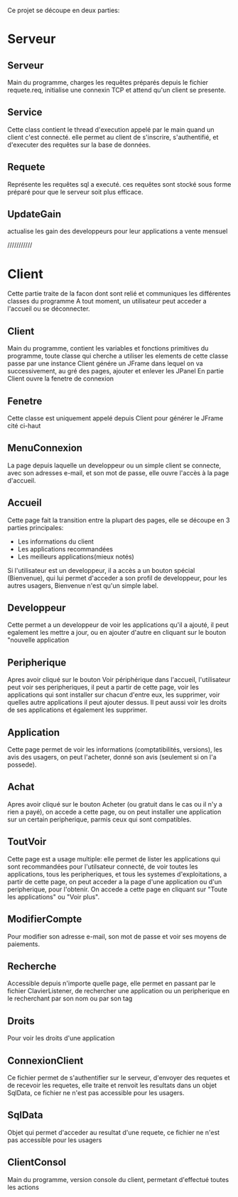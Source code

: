 Ce projet se découpe en deux parties:


Serveur
====================

Serveur 
----------
Main du programme, charges les requêtes préparés depuis le fichier requete.req, initialise une connexin TCP
et attend qu'un client se presente.

Service
----------
Cette class contient le thread d'execution appelé par le main quand un client c'est connecté. elle permet
au client de s'inscrire, s'authentifié, et d'executer des requêtes sur la base de données.

Requete
----------
Représente les requêtes sql a executé. ces requêtes sont stocké sous forme préparé pour que le serveur soit
plus efficace.

UpdateGain
----------
actualise les gain des developpeurs pour leur applications a vente mensuel



///////////


Client
====================
Cette partie traite de la facon dont sont relié et communiques les différentes classes du programme
A tout moment, un utilisateur peut acceder a l'accueil ou se déconnecter.

Client
----------
Main du programme, contient les variables et fonctions primitives du programme, toute classe qui cherche a utiliser les elements de cette classe passe par une instance
Client génére un JFrame dans lequel on va successivement, au gré des pages, ajouter et enlever les JPanel
En partie Client ouvre la fenetre de connexion

Fenetre
--------------
Cette classe est uniquement appelé depuis Client pour générer le JFrame cité ci-haut

MenuConnexion
----------------

La page depuis laquelle un developpeur ou un simple client se connecte, avec son adresses e-mail, et son mot de passe, elle ouvre l'accès à la page d'accueil.

Accueil
---------------
Cette page fait la transition entre la plupart des pages, elle se découpe en 3 parties principales:
* Les informations du client
* Les applications recommandées
* Les meilleurs applications(mieux notés)

Si l'utilisateur est un developpeur, il a accès a un bouton spécial (Bienvenue), qui lui permet d'acceder a son profil de developpeur, pour les autres usagers, Bienvenue n'est qu'un simple label.

Developpeur
-----------------

Cette permet a un developpeur de voir les applications qu'il a ajouté, il peut egalement les mettre a jour, ou en ajouter d'autre en cliquant sur le bouton "nouvelle application

Peripherique
-----------------
Apres avoir cliqué sur le bouton Voir périphérique dans l'accueil, l'utilisateur peut voir ses peripheriques, il peut a partir de cette page, voir les applications qui sont installer sur chacun d'entre eux, les supprimer, voir quelles autre applications il peut ajouter dessus. Il peut aussi voir les droits de ses applications et également les supprimer.

Application
-------------------
Cette page permet de voir les informations (comptatibilités, versions), les avis des usagers, on peut l'acheter, donné son avis (seulement si on l'a possede).

Achat
-----------
Apres avoir cliqué sur le bouton Acheter (ou gratuit dans le cas ou il n'y a rien a payé), on accede a cette page, ou on peut installer une application sur un certain peripherique, parmis ceux qui sont compatibles.

ToutVoir
------------

Cette page est a usage multiple: elle permet de lister les applications qui sont recommandées pour l'utilsateur connecté, de voir toutes les applications, tous les peripheriques, et tous les systemes d'exploitations, a partir de cette page, on peut acceder a la page d'une application ou d'un peripherique, pour l'obtenir. On accede a cette page en cliquant sur "Toute les applications" ou "Voir plus".

ModifierCompte
------------------
Pour modifier son adresse e-mail, son mot de passe et voir ses moyens de paiements.

Recherche
-----------
Accessible depuis n'importe quelle page, elle permet en passant par le fichier ClavierListener, de rechercher une application ou un peripherique en le recherchant par son nom ou par son tag

Droits
------------------
Pour voir les droits d'une application

ConnexionClient
---------------
Ce fichier permet de s'authentifier sur le serveur, d'envoyer des requetes et de recevoir les requetes, elle traite et renvoit les resultats dans un objet SqlData, ce fichier ne n'est pas accessible pour les usagers.

SqlData
-----------
Objet qui permet d'acceder au resultat d'une requete, ce fichier ne n'est pas accessible pour les usagers

ClientConsol
----------
Main du programme, version console du client, permetant d'effectué toutes les actions 
